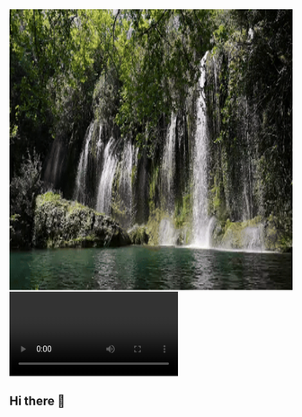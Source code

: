 <div align="center">
  <img src="assets/title.gif" alt="title" width=100% height="500">
</div>

<video controls="" autoplay="" name="media">
    <source src="https://user.github.io/project/audio/sound.mp3" type="audio/mp3">
</video>

## Hi there 👋


<!--
**WaterMelon-source/waterMelon-source** is a ✨ _special_ ✨ repository because its `README.md` (this file) appears on your GitHub profile.

Here are some ideas to get you started:

- 🔭 I’m currently working on ...
- 🌱 I’m currently learning ...
- 👯 I’m looking to collaborate on ...
- 🤔 I’m looking for help with ...
- 💬 Ask me about ...
- 📫 How to reach me: ...
- 😄 Pronouns: ...
- ⚡ Fun fact: ...
-->
